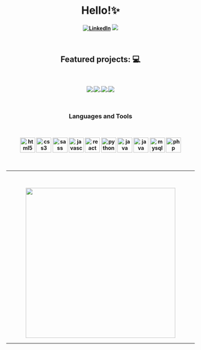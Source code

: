 <p>
  <h1 align="center"><b>Hello!✨</h1>
</p>
<p align="center">
<a href="https://www.linkedin.com/in/pilarakoch/"><img src="https://img.shields.io/badge/linkedin-%230077B5.svg?&style=for-the-badge&logo=linkedin&logoColor=white" alt="LinkedIn" /></a>
<a href="https://pkcnj.netlify.app/"><img src="https://img.shields.io/badge/-Portfolio-%23ff69b4&?style=for-the-badge&?color=#674EA7 alt="Portfolio" /></a>
</p>
<br />
<h2 align="center">Featured projects: 💻</h2>
<br />

<p align="center">
  <a href="https://github.com/pkcnj/wp-custom">
  <img align="center" src="https://github-readme-stats.vercel.app/api/pin/?username=pkcnj&repo=wp-custom&theme=radical" />
</a>
  <a href="https://github.com/pkcnj/github-repo">
  <img align="center" src="https://github-readme-stats.vercel.app/api/pin/?username=pkcnj&repo=github-repo&theme=radical" />
</a>
  <a href="https://github.com/pkcnj/guessing-game">
  <img align="center" src="https://github-readme-stats.vercel.app/api/pin/?username=pkcnj&repo=guessing-game&langs_count=8&theme=radical" />
</a>
  <a href="https://github.com/pkcnj/unplugged-retreat">
  <img align="center" src="https://github-readme-stats.vercel.app/api/pin/?username=pkcnj&repo=unplugged-retreat&theme=radical" />
</a>

</p>

<br />
<p>
<h3 align="center"> Languages and Tools</h3>
</p>
<br />
<p align="center">
<img src="https://cdn.jsdelivr.net/gh/devicons/devicon/icons/html5/html5-original-wordmark.svg" alt="html5" width="40" height="40"/>
<img src="https://cdn.jsdelivr.net/gh/devicons/devicon/icons/css3/css3-original-wordmark.svg" alt="css3" width="40" height="40"/>
<img src="https://cdn.jsdelivr.net/gh/devicons/devicon/icons/sass/sass-original.svg" alt="sass" width="40" height="40"/>
<img src="https://cdn.jsdelivr.net/gh/devicons/devicon/icons/javascript/javascript-plain.svg" alt="javascript" width="40" height="40"/>
<img src="https://cdn.jsdelivr.net/gh/devicons/devicon/icons/react/react-original.svg" alt="react" width="40" height="40"/>
<img src="https://cdn.jsdelivr.net/gh/devicons/devicon/icons/python/python-original.svg" alt="python" width="40" height="40"/>
<img src="https://cdn.jsdelivr.net/gh/devicons/devicon/icons/java/java-original.svg" alt="java" width="40" height="40"/>
<img src="https://cdn.jsdelivr.net/gh/devicons/devicon/icons/mongodb/mongodb-original.svg" alt="java" width="40" height="40"/>
<img src="https://cdn.jsdelivr.net/gh/devicons/devicon/icons/mysql/mysql-plain.svg" alt="mysql" width="40" height="40"/>
<img src="https://cdn.jsdelivr.net/gh/devicons/devicon/icons/php/php-plain.svg" alt="php" width="40" height="40"/>

  
  


</p>
<br />

---

<br />
<p align="center">
<img src="https://github-readme-stats.vercel.app/api/top-langs/?username=pkcnj&layout=compact&theme=radical" width="400" />
</p>

---
